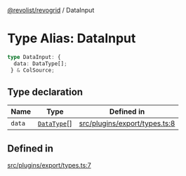 [@revolist/revogrid](README.md) / DataInput

# Type Alias: DataInput

```ts
type DataInput: {
  data: DataType[];
 } & ColSource;
```

## Type declaration

| Name | Type | Defined in |
| ------ | ------ | ------ |
| `data` | [`DataType`](TypeAlias.DataType.md)[] | [src/plugins/export/types.ts:8](https://github.com/revolist/revogrid/blob/786bfc578aeb724125d022c69d878eb830c54a23/src/plugins/export/types.ts#L8) |

## Defined in

[src/plugins/export/types.ts:7](https://github.com/revolist/revogrid/blob/786bfc578aeb724125d022c69d878eb830c54a23/src/plugins/export/types.ts#L7)
